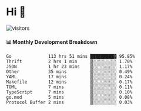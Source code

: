 # Hi 👋
 
![visitors](https://visitor-badge.glitch.me/badge?page_id=sorcererxw.sorcererx)

#### 📊 Monthly Development Breakdown

<!--START_SECTION:waka-->
```text
Go              113 hrs 51 mins █████████▓ 95.85%
Thrift          2 hrs 1 min     ▒░░░░░░░░░ 1.70%
JSON            1 hr 23 mins    ▒░░░░░░░░░ 1.17%
Other           35 mins         ▒░░░░░░░░░ 0.49%
YAML            17 mins         ▒░░░░░░░░░ 0.24%
Makefile        12 mins         ▒░░░░░░░░░ 0.17%
TOML            7 mins          ▒░░░░░░░░░ 0.11%
TypeScript      7 mins          ▒░░░░░░░░░ 0.10%
go.mod          5 mins          ▒░░░░░░░░░ 0.08%
Protocol Buffer 2 mins          ▒░░░░░░░░░ 0.03%
```
<!--END_SECTION:waka-->
